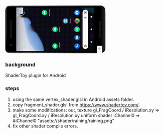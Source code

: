 ![image](https://github.com/tanpuer/ShaderToyAndroid/blob/master/show.gif)

### background
ShaderToy plugin for Android

### steps
1. using the same vertex_shader.glsl in Android assets folder.
2. copy fragment_shader.glsl from https://www.shadertoy.com/.
3. make some modifications:
    out, texture
   gl_FragCoord / iResolution.xy => gl_FragCoord.xy / iResolution.xy
   uniform shader iChannel0 => #iChannel0 "assets://shader/raining/raining.png"
4. fix other shader compile errors.